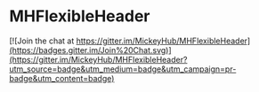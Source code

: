 # MHFlexibleHeader

[![Join the chat at https://gitter.im/MickeyHub/MHFlexibleHeader](https://badges.gitter.im/Join%20Chat.svg)](https://gitter.im/MickeyHub/MHFlexibleHeader?utm_source=badge&utm_medium=badge&utm_campaign=pr-badge&utm_content=badge)
